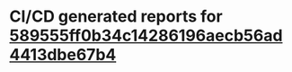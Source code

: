 # CI/CD generated reports for [589555ff0b34c14286196aecb56ad4413dbe67b4](https://github.com/hydephp/develop/commit/589555ff0b34c14286196aecb56ad4413dbe67b4)
